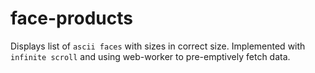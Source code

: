 # face-products
Displays list of `ascii faces` with sizes in correct size. 
Implemented with `infinite scroll` and using web-worker to pre-emptively fetch data.

